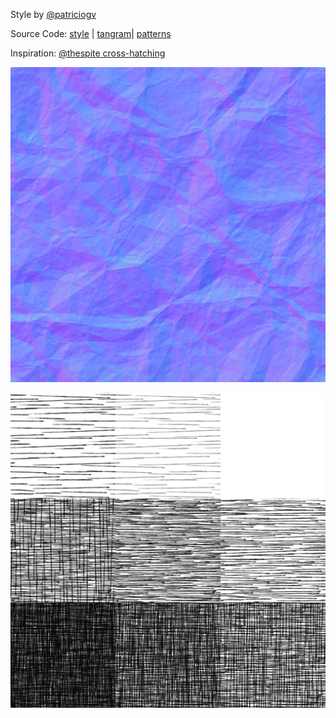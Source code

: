 Style by [@patriciogv](https://twitter.com/patriciogv)

Source Code: [style](https://github.com/tangrams/tangram-sandbox/blob/gh-pages/styles/crosshatch.yaml) | [tangram](https://github.com/tangrams/tangram)| [patterns](http://tangrams.github.io/ProceduralTextures/)

Inspiration: [@thespite cross-hatching](http://www.clicktorelease.com/code/cross-hatching/)

[![Normal map](styles/imgs/normal-0031.jpg)](code.html#shaders/normalmap.frag&styles/imgs/normal-0031.jpg)

[ ![Lookup Croos Hatch table](styles/imgs/hatch-0002.png) ](code.html#shaders/crosshatch.frag&styles/imgs/hatch-0002.png)